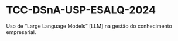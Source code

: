 # TCC-DSnA-USP-ESALQ-2024
Uso de “Large Language Models” [LLM] na gestão do conhecimento empresarial.
